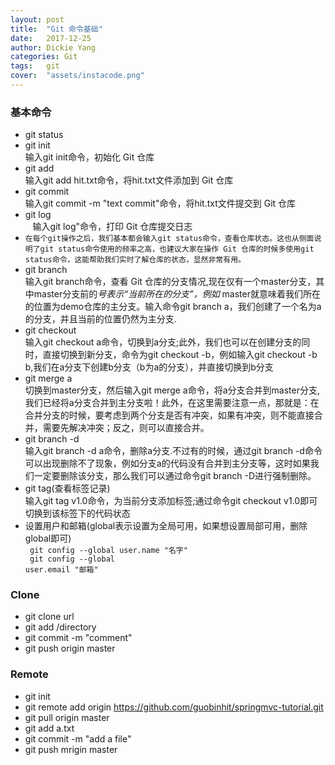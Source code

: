```yaml
---
layout: post
title:  "Git 命令基础"
date:   2017-12-25
author: Dickie Yang
categories: Git
tags:	git 
cover:  "assets/instacode.png"
---
```


### 基本命令
- git status
- git init<br>
    输入git init命令，初始化 Git 仓库
- git add<br>
    输入git add hit.txt命令，将hit.txt文件添加到 Git 仓库
- git commit<br>
    输入git commit -m "text commit"命令，将hit.txt文件提交到 Git 仓库
- git log<br>
    输入git log"命令，打印 Git 仓库提交日志
- `在每个git操作之后，我们基本都会输入git status命令，查看仓库状态。这也从侧面说明了git status命令使用的频率之高，也建议大家在操作 Git 仓库的时候多使用git status命令，这能帮助我们实时了解仓库的状态，显然非常有用。`
- git branch<br>
    输入git branch命令，查看 Git 仓库的分支情况,现在仅有一个master分支，其中master分支前的*号表示“当前所在的分支”，例如* master就意味着我们所在的位置为demo仓库的主分支。输入命令git branch a，我们创建了一个名为a的分支，并且当前的位置仍然为主分支.
- git checkout<br>
    输入git checkout a命令，切换到a分支;此外，我们也可以在创建分支的同时，直接切换到新分支，命令为git checkout -b，例如输入git checkout -b b,我们在a分支下创建b分支（b为a的分支），并直接切换到b分支
- git merge a<br>
    切换到master分支，然后输入git merge a命令，将a分支合并到master分支,我们已经将a分支合并到主分支啦！此外，在这里需要注意一点，那就是：在合并分支的时候，要考虑到两个分支是否有冲突，如果有冲突，则不能直接合并，需要先解决冲突；反之，则可以直接合并。
- git branch -d <br>
    输入git branch -d a命令，删除a分支.不过有的时候，通过git branch -d命令可以出现删除不了现象，例如分支a的代码没有合并到主分支等，这时如果我们一定要删除该分支，那么我们可以通过命令git branch -D进行强制删除。
- git tag(查看标签记录)<br>
    输入git tag v1.0命令，为当前分支添加标签;通过命令git checkout v1.0即可切换到该标签下的代码状态
- 设置用户和邮箱(global表示设置为全局可用，如果想设置局部可用，删除global即可)<br>
  <code>
  git config --global user.name "名字"<br>
  git config --global user.email "邮箱"
  </code>
### Clone
- git clone url
- git add /directory
- git commit -m "comment"
- git push origin master
### Remote
- git init
- git remote add origin https://github.com/guobinhit/springmvc-tutorial.git
- git pull origin master
- git add a.txt
- git commit -m "add a file"
- git push mrigin master

